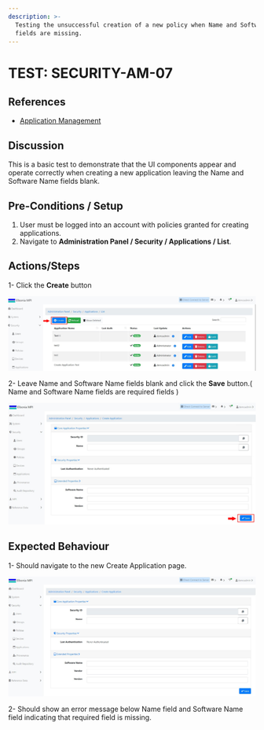 ```yaml
---
description: >-
  Testing the unsuccessful creation of a new policy when Name and Software Name
  fields are missing.
---
```


# TEST: SECURITY-AM-07

## References

* [Application Management](broken-reference)

## Discussion

This is a basic test to demonstrate that the UI components appear and operate correctly when creating a new application leaving the Name and Software Name fields blank.



## **Pre-Conditions / Setup**

1. User must be logged into an account with policies granted for creating applications.
2. Navigate to **Administration Panel / Security / Applications / List**.

## Actions/Steps

1- Click the **Create** button

![](<../../../../../../../.gitbook/assets/1 (9).jpg>)

2- Leave Name and Software Name fields blank and click the **Save** button.( Name and Software Name fields are required fields )&#x20;

![](<../../../../../../../.gitbook/assets/3 (14).jpg>)

## Expected Behaviour

1- Should navigate to the new Create Application page.

![](<../../../../../../../.gitbook/assets/2 (5).jpg>)

2- Should show an error message below Name field and Software Name field indicating that required field is missing.

